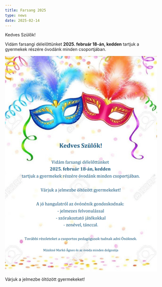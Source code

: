 ```yaml
---
title: Farsang 2025
type: news
date: 2025-02-14
---
```

Kedves Szülők!

Vidám farsangi délelőttünket **2025. február 18-án, kedden** tartjuk a gyermekek részére óvodánk minden csoportjában.

![](/assets/images/2025-farsang-plakat.png)

Várjuk a jelmezbe öltözött gyermekeket!
